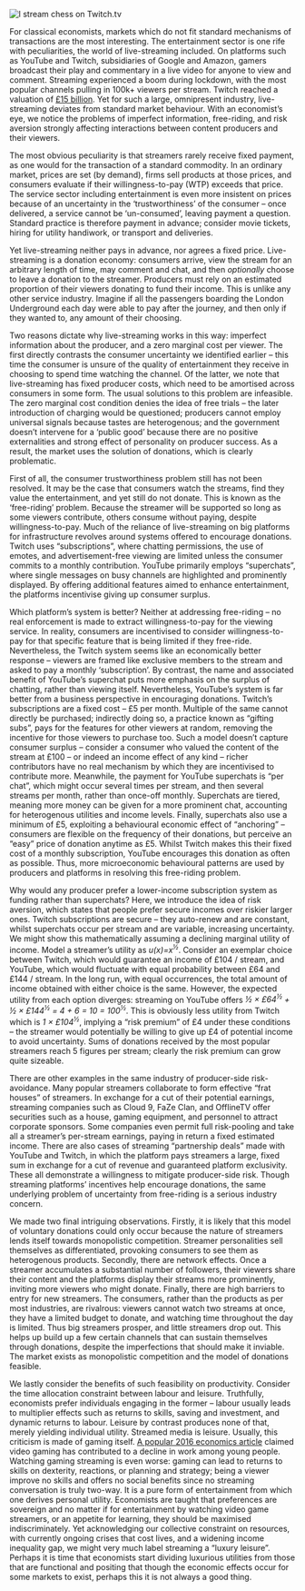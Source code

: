  ![I stream chess on Twitch.tv](https://thelazymd.github.io/site-backend/articles/images/twitch.jpg)

For classical economists, markets which do not fit standard mechanisms of transactions are the most interesting. The entertainment sector is one rife with peculiarities, the world of live-streaming included. On platforms such as YouTube and Twitch, subsidiaries of Google and Amazon, gamers broadcast their play and commentary in a live video for anyone to view and comment. Streaming experienced a boom during lockdown, with the most popular channels pulling in 100k+ viewers per stream. Twitch reached a valuation of [£15 billion](https://www.cnbc.com/2020/06/16/amazon-media-assets-worth-500-billion-almost-as-much-as-aws-needham.html). Yet for such a large, omnipresent industry, live-streaming deviates from standard market behaviour. With an economist’s eye, we notice the problems of imperfect information, free-riding, and risk aversion strongly affecting interactions between content producers and their viewers.

The most obvious peculiarity is that streamers rarely receive fixed payment, as one would for the transaction of a standard commodity. In an ordinary market, prices are set (by demand), firms sell products at those prices, and consumers evaluate if their willingness-to-pay (WTP) exceeds that price. The service sector including entertainment is even more insistent on prices because of an uncertainty in the ‘trustworthiness’ of the consumer – once delivered, a service cannot be ‘un-consumed’, leaving payment a question. Standard practice is therefore payment in advance; consider movie tickets, hiring for utility handiwork, or transport and deliveries.

Yet live-streaming neither pays in advance, nor agrees a fixed price. Live-streaming is a donation economy: consumers arrive, view the stream for an arbitrary length of time, may comment and chat, and then *optionally* choose to leave a donation to the streamer. Producers must rely on an estimated proportion of their viewers donating to fund their income. This is unlike any other service industry. Imagine if all the passengers boarding the London Underground each day were able to pay after the journey, and then only if they wanted to, any amount of their choosing.

Two reasons dictate why live-streaming works in this way: imperfect information about the producer, and a zero marginal cost per viewer. The first directly contrasts the consumer uncertainty we identified earlier – this time the consumer is unsure of the quality of entertainment they receive in choosing to spend time watching the channel. Of the latter, we note that live-streaming has fixed producer costs, which need to be amortised across consumers in some form. The usual solutions to this problem are infeasible. The zero marginal cost condition denies the idea of free trials – the later introduction of charging would be questioned; producers cannot employ universal signals because tastes are heterogenous; and the government doesn’t intervene for a ‘public good’ because there are no positive externalities and strong effect of personality on producer success. As a result, the market uses the solution of donations, which is clearly problematic.

First of all, the consumer trustworthiness problem still has not been resolved. It may be the case that consumers watch the streams, find they value the entertainment, and yet still do not donate. This is known as the ‘free-riding’ problem. Because the streamer will be supported so long as some viewers contribute, others consume without paying, despite willingness-to-pay. Much of the reliance of live-streaming on big platforms for infrastructure revolves around systems offered to encourage donations. Twitch uses “subscriptions”, where chatting permissions, the use of emotes, and advertisement-free viewing are limited unless the consumer commits to a monthly contribution. YouTube primarily employs “superchats”, where single messages on busy channels are highlighted and prominently displayed. By offering additional features aimed to enhance entertainment, the platforms incentivise giving up consumer surplus.

Which platform’s system is better? Neither at addressing free-riding – no real enforcement is made to extract willingness-to-pay for the viewing service. In reality, consumers are incentivised to consider willingness-to-pay for that specific feature that is being limited if they free-ride. Nevertheless, the Twitch system seems like an economically better response – viewers are framed like exclusive members to the stream and asked to pay a monthly ‘subscription’. By contrast, the name and associated benefit of YouTube’s superchat puts more emphasis on the surplus of chatting, rather than viewing itself. Nevertheless, YouTube’s system is far better from a business perspective in encouraging donations. Twitch’s subscriptions are a fixed cost – £5 per month. Multiple of the same cannot directly be purchased; indirectly doing so, a practice known as “gifting subs”, pays for the features for other viewers at random, removing the incentive for those viewers to purchase too. Such a model doesn’t capture consumer surplus – consider a consumer who valued the content of the stream at £100 – or indeed an income effect of any kind – richer contributors have no real mechanism by which they are incentivised to contribute more. Meanwhile, the payment for YouTube superchats is “per chat”, which might occur several times per stream, and then several streams per month, rather than once-off monthly. Superchats are tiered, meaning more money can be given for a more prominent chat, accounting for heterogenous utilities and income levels. Finally, superchats also use a minimum of £5, exploiting a behavioural economic effect of “anchoring” – consumers are flexible on the frequency of their donations, but perceive an “easy” price of donation anytime as £5. Whilst Twitch makes this their fixed cost of a monthly subscription, YouTube encourages this donation as often as possible. Thus, more microeconomic behavioural patterns are used by producers and platforms in resolving this free-riding problem.

Why would any producer prefer a lower-income subscription system as funding rather than superchats? Here, we introduce the idea of risk aversion, which states that people prefer secure incomes over riskier larger ones. Twitch subscriptions are secure – they auto-renew and are constant, whilst superchats occur per stream and are variable, increasing uncertainty. We might show this mathematically assuming a declining marginal utility of income. Model a streamer’s utility as *u(x)=x<sup>½</sup>*. Consider an exemplar choice between Twitch, which would guarantee an income of £104 / stream, and YouTube, which would fluctuate with equal probability between £64 and £144 / stream. In the long run, with equal occurrences, the total amount of income obtained with either choice is the same. However, the expected utility from each option diverges: streaming on YouTube offers *½ × £64<sup>½</sup> + ½ × £144<sup>½</sup> = 4 + 6 = 10 = 100<sup>½</sup>*. This is obviously less utility from Twitch which is *1 × £104<sup>½</sup>*, implying a “risk premium” of £4 under these conditions – the streamer would potentially be willing to give up £4 of potential income to avoid uncertainty. Sums of donations received by the most popular streamers reach 5 figures per stream; clearly the risk premium can grow quite sizeable.

There are other examples in the same industry of producer-side risk-avoidance. Many popular streamers collaborate to form effective “frat houses” of streamers. In exchange for a cut of their potential earnings, streaming companies such as Cloud 9, FaZe Clan, and OfflineTV offer securities such as a house, gaming equipment, and personnel to attract corporate sponsors. Some companies even permit full risk-pooling and take all a streamer’s per-stream earnings, paying in return a fixed estimated income. There are also cases of streaming “partnership deals” made with YouTube and Twitch, in which the platform pays streamers a large, fixed sum in exchange for a cut of revenue and guaranteed platform exclusivity. These all demonstrate a willingness to mitigate producer-side risk. Though streaming platforms’ incentives help encourage donations, the same underlying problem of uncertainty from free-riding is a serious industry concern.

We made two final intriguing observations. Firstly, it is likely that this model of voluntary donations could only occur because the nature of streamers lends itself towards monopolistic competition. Streamer personalities sell themselves as differentiated, provoking consumers to see them as heterogenous products. Secondly, there are network effects. Once a streamer accumulates a substantial number of followers, their viewers share their content and the platforms display their streams more prominently, inviting more viewers who might donate. Finally, there are high barriers to entry for new streamers. The consumers, rather than the products as per most industries, are rivalrous: viewers cannot watch two streams at once, they have a limited budget to donate, and watching time throughout the day is limited. Thus big streamers prosper, and little streamers drop out. This helps up build up a few certain channels that can sustain themselves through donations, despite the imperfections that should make it inviable. The market exists as monopolistic competition and the model of donations feasible.

We lastly consider the benefits of such feasibility on productivity. Consider the time allocation constraint between labour and leisure. Truthfully, economists prefer individuals engaging in the former – labour usually leads to multiplier effects such as returns to skills, saving and investment, and dynamic returns to labour. Leisure by contrast produces none of that, merely yielding individual utility. Streamed media is leisure. Usually, this criticism is made of gaming itself. [A popular 2016 economics article]( https://www.economist.com/the-economist-explains/2017/03/30/the-link-between-video-games-and-unemployment) claimed video gaming has contributed to a decline in work among young people. Watching gaming streaming is even worse: gaming can lead to returns to skills on dexterity, reactions, or planning and strategy; being a viewer improve no skills and offers no social benefits since no streaming conversation is truly two-way. It is a pure form of entertainment from which one derives personal utility. Economists are taught that preferences are sovereign and no matter if for entertainment by watching video game streamers, or an appetite for learning, they should be maximised indiscriminately. Yet acknowledging our collective constraint on resources, with currently ongoing crises that cost lives, and a widening income inequality gap, we might very much label streaming a “luxury leisure”. Perhaps it is time that economists start dividing luxurious utilities from those that are functional and positing that though the economic effects occur for some markets to exist, perhaps this it is not always a good thing.